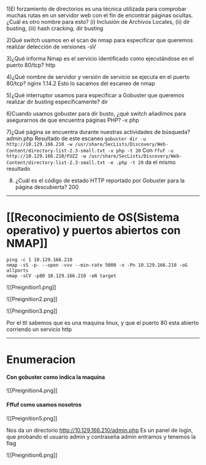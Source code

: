 1)El forzamiento de directorios es una técnica utilizada para comprobar muchas rutas en un servidor web con el fin de encontrar páginas ocultas. ¿Cuál es otro nombre para esto? (i) Inclusión de Archivos Locales, (ii) dir busting, (iii) hash cracking.
	dir busting

2)Qué switch usamos en el scan de nmap para especificar que queremos realizar detección de versiones
	-sV

3)¿Qué informa Nmap es el servicio identificado como ejecutándose en el puerto 80/tcp?
	http

4)¿Qué nombre de servidor y versión de servicio se ejecuta en el puerto 80/tcp?
	nginx 1.14.2
	Esto lo sacamos del escaneo de nmap

5)¿Qué interruptor usamos para especificar a Gobuster que queremos realizar dir busting específicamente?
	dir

6)Cuando usamos gobuster para dir busto, ¿qué switch añadimos para asegurarnos de que encuentra páginas PHP?
	-x php

7)¿Qué página se encuentra durante nuestras actividades de búsqueda?
	admin.php
	Resultado de este escaneo `gobuster dir -u http://10.129.166.210 -w /usr/share/SecLists/Discovery/Web-Content/directory-list-2.3-small.txt -x php -t 20`
	Con `ffuf -u http://10.129.166.210/FUZZ -w /usr/share/SecLists/Discovery/Web-Content/directory-list-2.3-small.txt -e .php -t 20` da el mismo resultado
	
8) ¿Cuál es el código de estado HTTP reportado por Gobuster para la página descubierta?
	200

----------
# [[Reconocimiento de OS(Sistema operativo) y puertos abiertos con NMAP]]

```shell
ping -c 1 10.129.166.210
nmap -sS -p- --open -vvv --min-rate 5000 -n -Pn 10.129.166.210 -oG allports
nmap -sCV -p80 10.129.166.210 -oN target
```

![[Preignition1.png]]

![[Preignition2.png]]

![[Preignition3.png]]

Por el ttl sabemos que es una maquina linux, y que el puerto 80 esta abierto corriendo un servicio http

-------
# Enumeracion

#### Con gobuster como indica la maquina
![[Preignition4.png]]

#### Fffuf como usamos nosotros
![[Preignition5.png]]

Nos da un directorio http://10.129.166.210/admin.php
Es un panel de login, que probando el usuario admin y contraseña admin   entramos y tenemos la flag

![[Preignition6.png]]